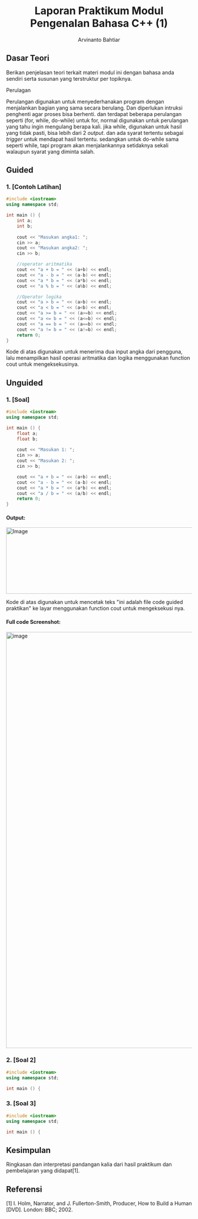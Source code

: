 # <h1 align="center">Laporan Praktikum Modul Pengenalan Bahasa C++ (1)</h1>
<p align="center">Arvinanto Bahtiar</p>

## Dasar Teori

Berikan penjelasan teori terkait materi modul ini dengan bahasa anda sendiri serta susunan yang terstruktur per topiknya.

Perulagan

Perulangan digunakan untuk menyederhanakan program dengan menjalankan bagian yang sama secara berulang. Dan diperlukan intruksi penghenti agar proses bisa berhenti.
dan terdapat beberapa perulangan seperti (for, while, do-while)
untuk for, normal digunakan untuk perulangan yang tahu ingin mengulang berapa kali.
jika while, digunakan untuk hasil yang tidak pasti, bisa lebih dari 2 _output_. dan ada syarat tertentu sebagai _trigger_ untuk mendapat hasil tertentu.
sedangkan untuk do-while sama seperti while, tapi program akan menjalankannya setidaknya sekali walaupun syarat yang diminta salah.

## Guided 

### 1. [Contoh Latihan]

```C++
#include <iostream>
using namespace std;

int main () {
    int a;
    int b;
    
    cout << "Masukan angka1: ";
    cin >> a;
    cout << "Masukan angka2: ";
    cin >> b;

    //operator aritmatika
    cout << "a + b = " << (a+b) << endl;
    cout << "a - b = " << (a-b) << endl;
    cout << "a * b = " << (a*b) << endl;
    cout << "a % b = " << (a%b) << endl;

    //Operator logika
    cout << "a > b = " << (a>b) << endl;
    cout << "a < b = " << (a<b) << endl;
    cout << "a >= b = " << (a>=b) << endl;
    cout << "a <= b = " << (a<=b) << endl;
    cout << "a == b = " << (a==b) << endl;
    cout << "a != b = " << (a!=b) << endl;
    return 0;
}
```
Kode di atas digunakan untuk menerima dua input angka dari pengguna, lalu menampilkan hasil operasi aritmatika dan logika menggunakan function cout untuk mengeksekusinya.

## Unguided 

### 1. [Soal]

```C++
#include <iostream>
using namespace std;

int main () {
    float a;
    float b;
    
    cout << "Masukan 1: ";
    cin >> a;
    cout << "Masukan 2: ";
    cin >> b;

    cout << "a + b = " << (a+b) << endl;
    cout << "a - b = " << (a-b) << endl;
    cout << "a * b = " << (a*b) << endl;
    cout << "a / b = " << (a/b) << endl;
    return 0;
}
```
#### Output:
<img width="1102" height="180" alt="Image" src="https://github.com/user-attachments/assets/b696477b-896f-441c-a56a-f234e5b59552" />

Kode di atas digunakan untuk mencetak teks "ini adalah file code guided praktikan" ke layar menggunakan function cout untuk mengeksekusi nya.

#### Full code Screenshot:
<img width="1917" height="1130" alt="image" src="https://github.com/user-attachments/assets/123e5b84-a175-4e64-8b75-3581f99e633f" />

### 2. [Soal 2]

```C++
#include <iostream>
using namespace std;

int main () {

```

### 3. [Soal 3]

```C++
#include <iostream>
using namespace std;

int main () {

```


## Kesimpulan
Ringkasan dan interpretasi pandangan kalia dari hasil praktikum dan pembelajaran yang didapat[1].

## Referensi
[1] I. Holm, Narrator, and J. Fullerton-Smith, Producer, How to Build a Human [DVD]. London: BBC; 2002.
